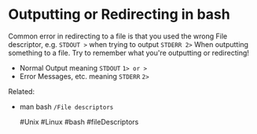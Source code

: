 # Outputting or Redirecting in bash

Common error in redirecting to a file is that you used the wrong File
descriptor, e.g. `STDOUT >` when trying to output `STDERR 2>`
When outputting something to a file. Try to remember what you're
outputting or redirecting!

- Normal Output meaning `STDOUT` `1> or >`
- Error Messages, etc. meaning `STDERR` `2>`


Related: 
 - man bash `/File descriptors`

    #Unix #Linux #bash #fileDescriptors
